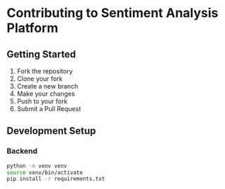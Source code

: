 # Contributing to Sentiment Analysis Platform

## Getting Started

1. Fork the repository
2. Clone your fork
3. Create a new branch
4. Make your changes
5. Push to your fork
6. Submit a Pull Request

## Development Setup

### Backend
```bash
python -m venv venv
source venv/bin/activate
pip install -r requirements.txt
